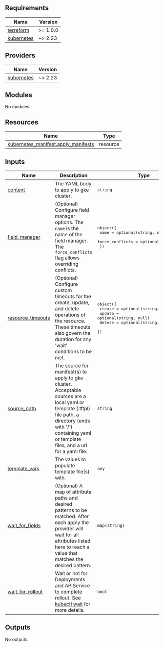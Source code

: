 <!-- BEGINNING OF PRE-COMMIT-TERRAFORM DOCS HOOK -->
## Requirements

| Name | Version |
|------|---------|
| <a name="requirement_terraform"></a> [terraform](#requirement\_terraform) | >= 1.0.0 |
| <a name="requirement_kubernetes"></a> [kubernetes](#requirement\_kubernetes) | ~> 2.23 |

## Providers

| Name | Version |
|------|---------|
| <a name="provider_kubernetes"></a> [kubernetes](#provider\_kubernetes) | ~> 2.23 |

## Modules

No modules.

## Resources

| Name | Type |
|------|------|
| [kubernetes_manifest.apply_manifests](https://registry.terraform.io/providers/hashicorp/kubernetes/latest/docs/resources/manifest) | resource |

## Inputs

| Name | Description | Type | Default | Required |
|------|-------------|------|---------|:--------:|
| <a name="input_content"></a> [content](#input\_content) | The YAML body to apply to gke cluster. | `string` | `null` | no |
| <a name="input_field_manager"></a> [field\_manager](#input\_field\_manager) | (Optional) Configure field manager options. The `name` is the name of the field manager. The `force_conflicts` flag allows overriding conflicts. | <pre>object({<br/>    name            = optional(string, null)<br/>    force_conflicts = optional(bool, false)<br/>  })</pre> | `null` | no |
| <a name="input_resource_timeouts"></a> [resource\_timeouts](#input\_resource\_timeouts) | (Optional) Configure custom timeouts for the create, update, and delete operations of the resource. These timeouts also govern the duration for any 'wait' conditions to be met. | <pre>object({<br/>    create = optional(string, null)<br/>    update = optional(string, null)<br/>    delete = optional(string, null)<br/>  })</pre> | <pre>{<br/>  "create": "15m",<br/>  "delete": "5m",<br/>  "update": "10m"<br/>}</pre> | no |
| <a name="input_source_path"></a> [source\_path](#input\_source\_path) | The source for manifest(s) to apply to gke cluster. Acceptable sources are a local yaml or template (.tftpl) file path, a directory (ends with '/') containing yaml or template files, and a url for a yaml file. | `string` | `null` | no |
| <a name="input_template_vars"></a> [template\_vars](#input\_template\_vars) | The values to populate template file(s) with. | `any` | `null` | no |
| <a name="input_wait_for_fields"></a> [wait\_for\_fields](#input\_wait\_for\_fields) | (Optional) A map of attribute paths and desired patterns to be matched. After each apply the provider will wait for all attributes listed here to reach a value that matches the desired pattern. | `map(string)` | `{}` | no |
| <a name="input_wait_for_rollout"></a> [wait\_for\_rollout](#input\_wait\_for\_rollout) | Wait or not for Deployments and APIService to complete rollout. See [kubectl wait](https://kubernetes.io/docs/reference/kubectl/generated/kubectl_wait/) for more details. | `bool` | `true` | no |

## Outputs

No outputs.
<!-- END OF PRE-COMMIT-TERRAFORM DOCS HOOK -->

